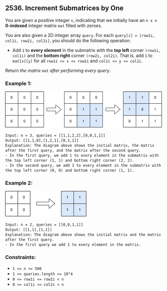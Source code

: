 ## 2536. Increment Submatrices by One

You are given a positive integer ```n```, indicating that we initially have an ```n x n``` **0-indexed** integer matrix ```mat``` filled with zeroes.

You are also given a 2D integer array ```query```. For each ```query[i] = [row1i, col1i, row2i, col2i]```, you should do the following operation:

* Add ```1``` to **every element** in the submatrix with the **top left** corner ```(row1i, col1i)``` and the **bottom right** corner ```(row2i, col2i)```. That is, add ```1``` to ```mat[x][y]``` for all ```row1i <= x <= row2i``` and ```col1i <= y <= col2i```.

Return *the matrix* ```mat``` *after performing every query*.

### Example 1:

![Example 1](images/example1.png)

```
Input: n = 3, queries = [[1,1,2,2],[0,0,1,1]]
Output: [[1,1,0],[1,2,1],[0,1,1]]
Explanation: The diagram above shows the initial matrix, the matrix after the first query, and the matrix after the second query.
- In the first query, we add 1 to every element in the submatrix with the top left corner (1, 1) and bottom right corner (2, 2).
- In the second query, we add 1 to every element in the submatrix with the top left corner (0, 0) and bottom right corner (1, 1).
```
### Example 2:

![Example 2](images/example2.png)

```
Input: n = 2, queries = [[0,0,1,1]]
Output: [[1,1],[1,1]]
Explanation: The diagram above shows the initial matrix and the matrix after the first query.
- In the first query we add 1 to every element in the matrix.
```

### Constraints:

* ```1 <= n <= 500```
* ```1 <= queries.length <= 10^4```
* ```0 <= row1i <= row2i < n```
* ```0 <= col1i <= col2i < n```